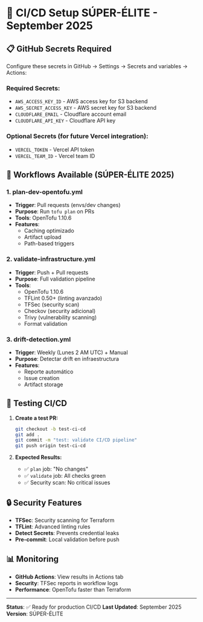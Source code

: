 # 🚀 CI/CD Setup SÚPER-ÉLITE - September 2025

## 📋 GitHub Secrets Required

Configure these secrets in GitHub → Settings → Secrets and variables → Actions:

### **Required Secrets:**

- `AWS_ACCESS_KEY_ID` - AWS access key for S3 backend
- `AWS_SECRET_ACCESS_KEY` - AWS secret key for S3 backend
- `CLOUDFLARE_EMAIL` - Cloudflare account email
- `CLOUDFLARE_API_KEY` - Cloudflare API key

### **Optional Secrets (for future Vercel integration):**

- `VERCEL_TOKEN` - Vercel API token
- `VERCEL_TEAM_ID` - Vercel team ID

## 🔧 Workflows Available (SÚPER-ÉLITE 2025)

### **1. plan-dev-opentofu.yml**

- **Trigger**: Pull requests (envs/dev changes)
- **Purpose**: Run `tofu plan` on PRs
- **Tools**: OpenTofu 1.10.6
- **Features**:
  - Caching optimizado
  - Artifact upload
  - Path-based triggers

### **2. validate-infrastructure.yml**

- **Trigger**: Push + Pull requests
- **Purpose**: Full validation pipeline
- **Tools**:
  - OpenTofu 1.10.6
  - TFLint 0.50+ (linting avanzado)
  - TFSec (security scan)
  - Checkov (security adicional)
  - Trivy (vulnerability scanning)
  - Format validation

### **3. drift-detection.yml**

- **Trigger**: Weekly (Lunes 2 AM UTC) + Manual
- **Purpose**: Detectar drift en infraestructura
- **Features**:
  - Reporte automático
  - Issue creation
  - Artifact storage

## 🧪 Testing CI/CD

1. **Create a test PR:**

   ```bash
   git checkout -b test-ci-cd
   git add .
   git commit -m "test: validate CI/CD pipeline"
   git push origin test-ci-cd
   ```

2. **Expected Results:**
   - ✅ `plan` job: "No changes"
   - ✅ `validate` job: All checks green
   - ✅ Security scan: No critical issues

## 🔒 Security Features

- **TFSec**: Security scanning for Terraform
- **TFLint**: Advanced linting rules
- **Detect Secrets**: Prevents credential leaks
- **Pre-commit**: Local validation before push

## 📊 Monitoring

- **GitHub Actions**: View results in Actions tab
- **Security**: TFSec reports in workflow logs
- **Performance**: OpenTofu faster than Terraform

---

**Status**: ✅ Ready for production CI/CD **Last Updated**: September 2025
**Version**: SÚPER-ÉLITE
